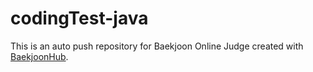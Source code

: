 # codingTest-java
This is an auto push repository for Baekjoon Online Judge created with [BaekjoonHub](https://github.com/BaekjoonHub/BaekjoonHub).
